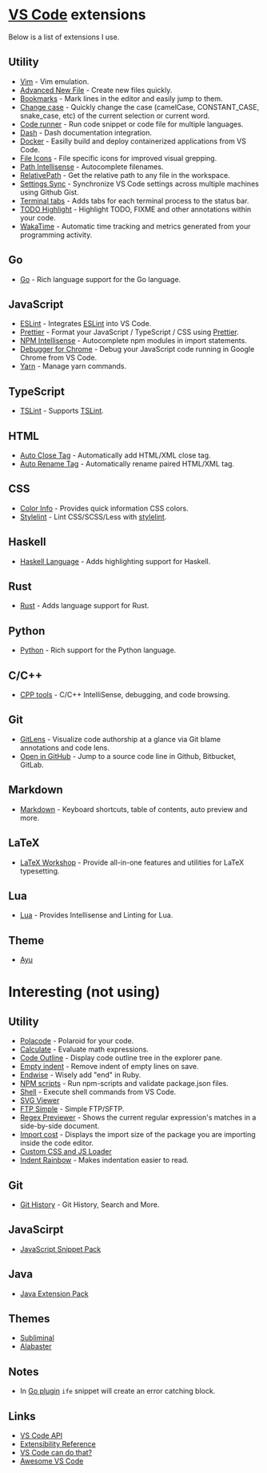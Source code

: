 # [VS Code](https://github.com/Microsoft/vscode) extensions
Below is a list of extensions I use.

## Utility
- [Vim](https://marketplace.visualstudio.com/items?itemName=vscodevim.vim) - Vim emulation.
- [Advanced New File](https://marketplace.visualstudio.com/items?itemName=dkundel.vscode-new-file) - Create new files quickly.
- [Bookmarks](https://marketplace.visualstudio.com/items?itemName=alefragnani.Bookmarks) - Mark lines in the editor and easily jump to them.
- [Change case](https://marketplace.visualstudio.com/items?itemName=wmaurer.change-case) - Quickly change the case (camelCase, CONSTANT_CASE, snake_case, etc) of the current selection or current word.
- [Code runner](https://marketplace.visualstudio.com/items?itemName=formulahendry.code-runner) - Run code snippet or code file for multiple languages.
- [Dash](https://marketplace.visualstudio.com/items?itemName=deerawan.vscode-dash) - Dash documentation integration.
- [Docker](https://marketplace.visualstudio.com/items?itemName=PeterJausovec.vscode-docker) - Easilly build and deploy containerized applications from VS Code.
- [File Icons](https://marketplace.visualstudio.com/items?itemName=file-icons.file-icons) - File specific icons for improved visual grepping.
- [Path Intellisense](https://marketplace.visualstudio.com/items?itemName=christian-kohler.path-intellisense) - Autocomplete filenames.
- [RelativePath](https://marketplace.visualstudio.com/items?itemName=john681611.relativepath) - Get the relative path to any file in the workspace.
- [Settings Sync](https://marketplace.visualstudio.com/items?itemName=Shan.code-settings-sync) - Synchronize VS Code settings across multiple machines using Github Gist.
- [Terminal tabs](https://marketplace.visualstudio.com/items?itemName=Tyriar.terminal-tabs) - Adds tabs for each terminal process to the status bar.
- [TODO Highlight](https://marketplace.visualstudio.com/items?itemName=wayou.vscode-todo-highlight) - Highlight TODO, FIXME and other annotations within your code.
- [WakaTime](https://marketplace.visualstudio.com/items?itemName=WakaTime.vscode-wakatime) - Automatic time tracking and metrics generated from your programming activity.

## Go
- [Go](https://marketplace.visualstudio.com/items?itemName=ms-vscode.Go) - Rich language support for the Go language.

## JavaScript
- [ESLint](https://marketplace.visualstudio.com/items?itemName=dbaeumer.vscode-eslint) - Integrates [ESLint](http://eslint.org/) into VS Code.
- [Prettier](https://marketplace.visualstudio.com/items?itemName=esbenp.prettier-vscode) - Format your JavaScript / TypeScript / CSS using [Prettier](https://github.com/prettier/prettier).
- [NPM Intellisense](https://marketplace.visualstudio.com/items?itemName=christian-kohler.npm-intellisense) - Autocomplete npm modules in import statements.
- [Debugger for Chrome](https://marketplace.visualstudio.com/items?itemName=msjsdiag.debugger-for-chrome) - Debug your JavaScript code running in Google Chrome from VS Code.
- [Yarn](https://marketplace.visualstudio.com/items?itemName=gamunu.vscode-yarn) - Manage yarn commands.

## TypeScript
- [TSLint](https://marketplace.visualstudio.com/items?itemName=eg2.tslint) - Supports [TSLint](https://palantir.github.io/tslint/).

## HTML
- [Auto Close Tag](https://marketplace.visualstudio.com/items?itemName=formulahendry.auto-close-tag) - Automatically add HTML/XML close tag.
- [Auto Rename Tag](https://marketplace.visualstudio.com/items?itemName=formulahendry.auto-rename-tag) - Automatically rename paired HTML/XML tag.

## CSS
- [Color Info](https://marketplace.visualstudio.com/items?itemName=bierner.color-info) - Provides quick information CSS colors.
- [Stylelint](https://marketplace.visualstudio.com/items?itemName=shinnn.stylelint) - Lint CSS/SCSS/Less with [stylelint](https://stylelint.io/).

## Haskell
- [Haskell Language](https://marketplace.visualstudio.com/items?itemName=justusadam.language-haskell) - Adds highlighting support for Haskell.

## Rust
- [Rust](https://marketplace.visualstudio.com/items?itemName=rust-lang.rust) - Adds language support for Rust.

## Python
- [Python](https://marketplace.visualstudio.com/items?itemName=ms-python.python) - Rich support for the Python language.

## C/C++
- [CPP tools](https://marketplace.visualstudio.com/items?itemName=ms-vscode.cpptools) - C/C++ IntelliSense, debugging, and code browsing.

## Git
- [GitLens](https://marketplace.visualstudio.com/items?itemName=eamodio.gitlens) - Visualize code authorship at a glance via Git blame annotations and code lens.
- [Open in GitHub](https://marketplace.visualstudio.com/items?itemName=ziyasal.vscode-open-in-github) - Jump to a source code line in Github, Bitbucket, GitLab.

## Markdown
- [Markdown](https://marketplace.visualstudio.com/items?itemName=yzhang.markdown-all-in-one) - Keyboard shortcuts, table of contents, auto preview and more.

## LaTeX
- [LaTeX Workshop](https://marketplace.visualstudio.com/items?itemName=James-Yu.latex-workshop) - Provide all-in-one features and utilities for LaTeX typesetting.

## Lua
- [Lua](https://marketplace.visualstudio.com/items?itemName=trixnz.vscode-lua) - Provides Intellisense and Linting for Lua.

## Theme
- [Ayu](https://marketplace.visualstudio.com/items?itemName=teabyii.ayu)

# Interesting (not using)
## Utility
- [Polacode](https://marketplace.visualstudio.com/items?itemName=pnp.polacode) - Polaroid for your code.
- [Calculate](https://marketplace.visualstudio.com/items?itemName=acarreiro.calculate) - Evaluate math expressions.
- [Code Outline](https://marketplace.visualstudio.com/items?itemName=patrys.vscode-code-outline) - Display code outline tree in the explorer pane.
- [Empty indent](https://marketplace.visualstudio.com/items?itemName=DmitryDorofeev.empty-indent) - Remove indent of empty lines on save.
- [Endwise](https://marketplace.visualstudio.com/items?itemName=kaiwood.endwise) - Wisely add "end" in Ruby.
- [NPM scripts](https://github.com/Microsoft/vscode-npm-scripts) - Run npm-scripts and validate package.json files.
- [Shell](https://marketplace.visualstudio.com/items?itemName=bbenoist.Shell) - Execute shell commands from VS Code.
- [SVG Viewer](https://marketplace.visualstudio.com/items?itemName=cssho.vscode-svgviewer)
- [FTP Simple](https://marketplace.visualstudio.com/items?itemName=humy2833.ftp-simple) - Simple FTP/SFTP.
- [Regex Previewer](https://marketplace.visualstudio.com/items?itemName=chrmarti.regex) - Shows the current regular expression's matches in a side-by-side document.
- [Import cost](https://marketplace.visualstudio.com/items?itemName=wix.vscode-import-cost) - Displays the import size of the package you are importing inside the code editor.
- [Custom CSS and JS Loader](https://marketplace.visualstudio.com/items?itemName=be5invis.vscode-custom-css)
- [Indent Rainbow](https://marketplace.visualstudio.com/items?itemName=oderwat.indent-rainbow) - Makes indentation easier to read.

## Git
- [Git History](https://marketplace.visualstudio.com/items?itemName=donjayamanne.githistory) - Git History, Search and More.

## JavaScirpt
- [JavaScript Snippet Pack](https://marketplace.visualstudio.com/items?itemName=akamud.vscode-javascript-snippet-pack)

## Java
- [Java Extension Pack](https://marketplace.visualstudio.com/items?itemName=vscjava.vscode-java-pack)

## Themes
- [Subliminal](https://marketplace.visualstudio.com/items?itemName=gaearon.subliminal)
- [Alabaster](https://marketplace.visualstudio.com/items?itemName=tonsky.theme-alabaster)

## Notes
- In [Go plugin](https://marketplace.visualstudio.com/items?itemName=ms-vscode.Go) `ife` snippet will create an error catching block.

## Links
- [VS Code API](https://code.visualstudio.com/Docs/extensionAPI/vscode-api)
- [Extensibility Reference](https://code.visualstudio.com/docs/extensionAPI/overview)
- [VS Code can do that?](https://vscodecandothat.com/)
- [Awesome VS Code](https://github.com/viatsko/awesome-vscode#readme)